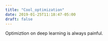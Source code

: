 ```yaml
---
title: "Cool_optimization"
date: 2019-01-25T11:18:47-05:00
draft: false 
---
```



Optimiztion on deep learning is always painful.


